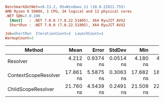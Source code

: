 ``` ini

BenchmarkDotNet=v0.13.2, OS=Windows 11 (10.0.22621.755)
AMD Ryzen 9 5900X, 1 CPU, 24 logical and 12 physical cores
.NET SDK=7.0.100
  [Host]   : .NET 7.0.0 (7.0.22.51805), X64 RyuJIT AVX2
  ShortRun : .NET 7.0.0 (7.0.22.51805), X64 RyuJIT AVX2

Job=ShortRun  IterationCount=3  LaunchCount=1  
WarmupCount=3  

```
|               Method |      Mean |     Error |    StdDev |       Min |       Max |       P90 |   Gen0 | Allocated |
|--------------------- |----------:|----------:|----------:|----------:|----------:|----------:|-------:|----------:|
|             Resolver |  4.212 ns | 0.9374 ns | 0.0514 ns |  4.180 ns |  4.271 ns |  4.254 ns | 0.0014 |      24 B |
| ContextScopeResolver | 17.861 ns | 5.5875 ns | 0.3063 ns | 17.682 ns | 18.214 ns | 18.109 ns |      - |         - |
|   ChildScopeResolver | 21.760 ns | 4.5439 ns | 0.2491 ns | 21.509 ns | 22.007 ns | 21.958 ns | 0.0038 |      64 B |
